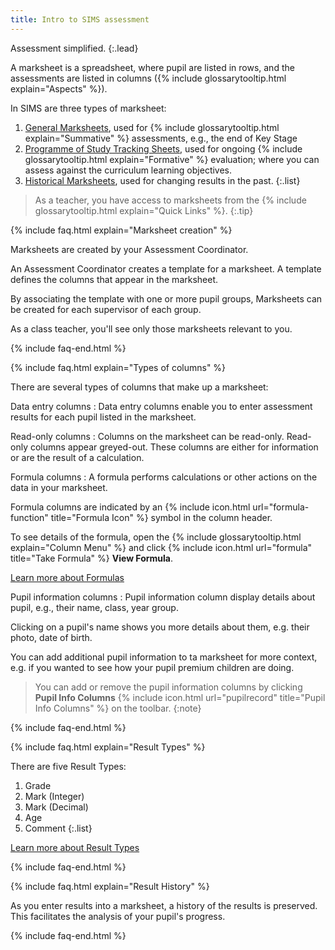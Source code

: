 ```yaml
---
title: Intro to SIMS assessment
---
```


Assessment simplified.
{:.lead}

A marksheet is a spreadsheet, where pupil are listed in rows, and the assessments are listed in columns ({% include glossarytooltip.html explain="Aspects" %}).

In SIMS are three types of marksheet:

1. [General Marksheets](marksheets/ms-ass), used for {% include glossarytooltip.html explain="Summative" %} assessments, e.g., the end of Key Stage
1. [Programme of Study Tracking Sheets](marksheets/ms-pos), used for ongoing {% include glossarytooltip.html explain="Formative" %} evaluation; where you can assess against the curriculum learning objectives.
1. [Historical Marksheets](marksheets/ms-historical), used for changing results in the past.
{:.list}

> As a teacher, you have access to marksheets from the {% include glossarytooltip.html explain="Quick Links" %}.
{:.tip}

{% include faq.html explain="Marksheet creation" %}

Marksheets are created by your Assessment Coordinator.

An Assessment Coordinator creates a template for a marksheet. A template defines the columns that appear in the marksheet.

By associating the template with one or more pupil groups, Marksheets can be created for each supervisor of each group.

As a class teacher, you'll see only those marksheets relevant to you.

{% include faq-end.html  %}

{% include faq.html explain="Types of columns" %}

There are several types of columns that make up a marksheet:

Data entry columns
: Data entry columns enable you to enter assessment results for each pupil listed in the marksheet.

Read-only columns
: Columns on the marksheet can be read-only. Read-only columns appear greyed-out. These columns are either for information or are the result of a calculation.

Formula columns
: A formula performs calculations or other actions on the data in your marksheet.

Formula columns are indicated by an {% include icon.html url="formula-function" title="Formula Icon" %} symbol in the column header.

To see details of the formula, open the {% include glossarytooltip.html explain="Column Menu" %} and click {% include icon.html url="formula" title="Take Formula" %} **View Formula**.

[Learn more about Formulas](formulas-intro)

Pupil information columns
: Pupil information column display details about pupil, e.g., their name, class, year group.

Clicking on a pupil's name shows you more details about them, e.g. their photo, date of birth.

You can add additional pupil information to ta marksheet for more context, e.g. if you wanted to see how your pupil premium children are doing.

> You can add or remove the pupil information columns by clicking **Pupil Info Columns** {% include icon.html url="pupilrecord" title="Pupil Info Columns" %} on the toolbar.
{:note}

{% include faq-end.html  %}

{% include faq.html explain="Result Types" %}

There are five Result Types:

1. Grade
2. Mark (Integer)
3. Mark (Decimal)
4. Age
5. Comment
{:.list}

[Learn more about Result Types](result-types)

{% include faq-end.html  %}

{% include faq.html explain="Result History" %}

As you enter results into a marksheet, a history of the results is preserved. This facilitates the analysis of your pupil's progress.

{% include faq-end.html  %}